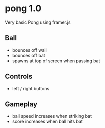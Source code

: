 # pong 1.0
Very basic Pong using framer.js

## Ball
- bounces off wall
- bounces off bat
- spawns at top of screen when passing bat

## Controls
- left / right buttons

## Gameplay
- ball speed increases when striking bat
- score increases when ball hits bat
